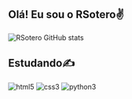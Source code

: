 ## Olá! Eu sou o RSotero✌️

![RSotero GitHub stats](https://github-readme-stats.vercel.app/api?username=RdGXyz&show_icons=true&theme=synthwave)

## Estudando✍️
<div style="display: inline_block">
    <img align="center" alt="html5" src="https://img.shields.io/badge/HTML5-E34F26?style=for-the-badge&logo=html5&logoColor=white" />
    <img align="center" alt="css3" src="https://img.shields.io/badge/CSS3-1572B6?style=for-the-badge&logo=css3&logoColor=white" />
    <img align="center" alt="python3" src="https://img.shields.io/badge/Python-14354C?style=for-the-badge&logo=python&logoColor=white" />
<div> <br/>
